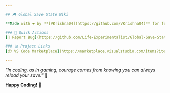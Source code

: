 ```yaml
---

## 🎮 Global Save State Wiki

**Made with ❤️ by **[VKrishna04](https://github.com/VKrishna04)** for fearless coding**

### 🔗 Quick Actions
[🐛 Report Bug](https://github.com/Life-Experimentalist/Global-Save-State/issues) • [💡 Request Feature](https://github.com/Life-Experimentalist/Global-Save-State/issues) • [💬 Ask Questions](https://github.com/Life-Experimentalist/Global-Save-State/discussions)

### 📊 Project Links
[📦 VS Code Marketplace](https://marketplace.visualstudio.com/items?itemName=VKrishna04.global-save-state) • [⭐ GitHub Repository](https://github.com/Life-Experimentalist/Global-Save-State) • [📖 Documentation](Home)

---
```


*"In coding, as in gaming, courage comes from knowing you can always reload your save."* 🎯

**Happy Coding!** 🚀
